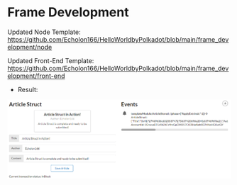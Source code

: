 # Frame Development

Updated Node Template: https://github.com/Echolon166/HelloWorldbyPolkadot/blob/main/frame_development/node

Updated Front-End Template: https://github.com/Echolon166/HelloWorldbyPolkadot/blob/main/frame_development/front-end

- Result:

![](frame_development_result.png)
